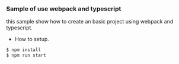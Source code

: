 ### Sample of use webpack and typescript

this sample show how to create an basic project using webpack and typescript.

- How to setup.

```bash
$ npm install
$ npm run start
```
